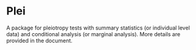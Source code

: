 # Plei
A package for pleiotropy tests with summary statistics (or individual level data) and conditional analysis (or marginal analysis). More details are provided in the document.
